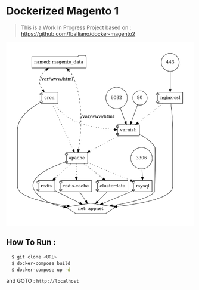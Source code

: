 # Dockerized Magento 1

> This is a Work In Progress Project based on : https://github.com/fballiano/docker-magento2

![](demo/docker-compose.png)

## How To Run :

```bash
  $ git clone <URL>
  $ docker-compose build
  $ docker-compose up -d
```

and GOTO : `http://localhost`
